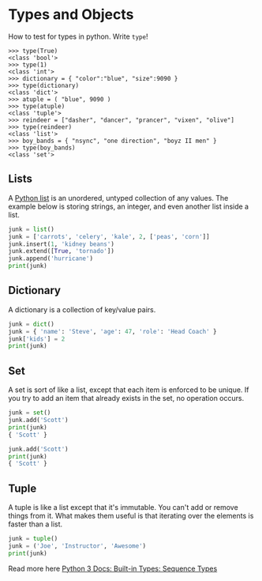 # Types and Objects

How to test for types in python. Write `type`!

```
>>> type(True)
<class 'bool'>
>>> type(1)
<class 'int'>
>>> dictionary = { "color":"blue", "size":9090 }
>>> type(dictionary)
<class 'dict'>
>>> atuple = ( "blue", 9090 )
>>> type(atuple)
<class 'tuple'>
>>> reindeer = ["dasher", "dancer", "prancer", "vixen", "olive"]
>>> type(reindeer)
<class 'list'>
>>> boy_bands = { "nsync", "one direction", "boyz II men" }
>>> type(boy_bands)
<class 'set'>
```

## Lists

A [Python list](https://docs.python.org/3.6/tutorial/datastructures.html) is an unordered, untyped collection of any values. The example below is storing strings, an integer, and even another list inside a list.

```python
junk = list()
junk = ['carrots', 'celery', 'kale', 2, ['peas', 'corn']] 
junk.insert(1, 'kidney beans')
junk.extend([True, 'tornado'])
junk.append('hurricane')
print(junk)
```

## Dictionary

A dictionary is a collection of key/value pairs.

```python
junk = dict()
junk = { 'name': 'Steve', 'age': 47, 'role': 'Head Coach' } 
junk['kids'] = 2
print(junk)
```

## Set

A set is sort of like a list, except that each item is enforced to be unique. If you try to add an item that already exists in the set, no operation occurs.

```python
junk = set()
junk.add('Scott')
print(junk)
{ 'Scott' }

junk.add('Scott')
print(junk)
{ 'Scott' }
```

## Tuple

A tuple is like a list except that it's immutable. You can't add or remove things from it. What makes them useful is that iterating over the elements is faster than a list.

```python
junk = tuple()
junk = ('Joe', 'Instructor', 'Awesome')
print(junk)
```

Read more here [Python 3 Docs: Built-in Types: Sequence Types](https://docs.python.org/3/library/stdtypes.html#sequence-types-list-tuple-range)